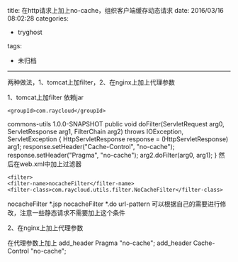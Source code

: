 title: 在http请求上加上no-cache，组织客户端缓存动态请求
date: 2016/03/16 08:02:28
categories:
 - tryghost

tags:
 - 未归档 



---

两种做法，1、tomcat上加filter，2、在nginx上加上代理参数

1、tomcat上加filter
依赖jar

    <groupId>com.raycloud</groupId>
<artifactId>commons-utils</artifactId>
<version>1.0.0-SNAPSHOT</version>
public void doFilter(ServletRequest arg0, ServletResponse arg1,
            FilterChain arg2) throws IOException, ServletException {
        HttpServletResponse response = (HttpServletResponse) arg1;
        response.setHeader("Cache-Control", "no-cache");
        response.setHeader("Pragma", "no-cache");
        arg2.doFilter(arg0, arg1);
    }
然后在web.xml中加上过滤器

    <filter>
    <filter-name>nocacheFilter</filter-name>
    <filter-class>com.raycloud.utils.filter.NoCacheFilter</filter-class>
</filter>
<filter-mapping>
    <filter-name>nocacheFilter</filter-name>
    <url-pattern>*.jsp</url-pattern>
</filter-mapping>
<filter-mapping>
    <filter-name>nocacheFilter</filter-name>
    <url-pattern>*.do</url-pattern>
</filter-mapping>
url-pattern 可以根据自己的需要进行修改，注意一些静态请求不需要加上这个条件

2、在nginx上加上代理参数


在代理参数上加上
add_header Pragma "no-cache";
add_header Cache-Control "no-cache";




